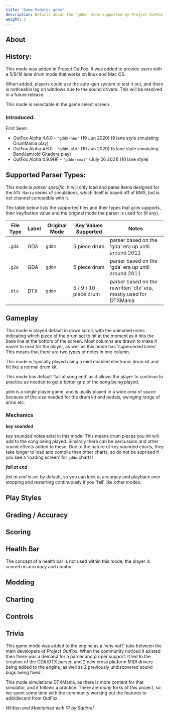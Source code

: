 ```yaml
---
title: "Game Module: gddm"
description: Details about the `gddm` mode supported by Project OutFox.
weight: 2
---
```



<!--
insert picture of gameplay 
-->

## About

## History:

This mode was added in Project OutFox. It was added to provide users with a 5/9/10 lane drum mode that works on linux and Mac OS.

When added, players could use the auto-gen system to test it out, and there is noticeable lag on windows due to the sound drivers. This will be resolved in a future release.

This mode is selectable in the game select screen.

### Introduced:

First Seen:
 * OutFox Alpha 4.6.0 - ``"gddm-new"`` (19 Jun 2020) (9 lane style simulating DrumMania play)
 * OutFox Alpha 4.6.0 - ``"gddm-old"`` (19 Jun 2020) (5 lane style simulating BandJam/old Gitadora play)
 * OutFox Alpha 4.9.9HF - ``"gddm-real"`` (July 26 2021) (10 lane style)

## Supported Parser Types:
This mode is _parser specific_. It will only load and parse items designed for the `DTX Mania` series of simulations, which itself is based off of BMS, but is not channel compatible with it.

The table below lists the supported files and their types that ``gddm`` supports, their key/button value and the original mode the parser is used for (if any).

File Type|Label|Original Mode|Key Values Supported|Notes 
------------|-------------|-------------|-------------|-------------|
 ``.gda`` | GDA | ``gddm`` | 5 piece drum | parser based on the 'gda' era up until around 2011
 ``.g2a`` | GDA | ``gddm`` | 5 piece drum | parser based on the 'gda' era up until around 2011
 ``.dtx`` | DTX | ``gddm`` | 5 / 9 / 10 piece drum | parser based on the rewritten 'dtx' era, mostly used for DTXMania


## Gameplay

This mode is played default in down scroll, with the animated notes indicating which piece of the drum set to hit at the moment as it hits the base line at the bottom of the screen. Most columns are drawn to make it easier to read for the player, as well as this mode has 'superceded lanes'. This means that there are two types of notes in one column.

This mode is typically played using a midi enabled electronic drum kit and hit like a normal drum kit.

This mode has default 'fail at song end' as it allows the player to continue to practice as needed to get a better grip of the song being played.

``gddm`` is a single player game, and is usally played in a wide area of space because of the size needed for the drum kit and pedals, swinging range of arms etc.

### Mechanics
**_key sounded_**

_key sounded_ notes exist in this mode! This means drum pieces you hit will add to the song being played. Similarly there can be percussion and other sound effects added to these. Due to the nature of key sounded charts, they take longer to load and compile than other charts, so do not be suprised if you see a 'loading screen' for ``gddm`` charts!

**_fail at end_**

_fail at end_ is set by default, so you can look at accuracy and playback over stopping and restarting continuously if you 'fail' like other modes.


## Play Styles

## Grading / Accuracy

## Scoring

## Health Bar

The concept of a health bar is not used within this mode, the player is scored on accuracy and combo.

## Modding

## Charting

## Controls

## Trivia

This game mode was added to the engine as a 'why not?' joke between the main developers of _Project OutFox_. When the community noticed it existed then there was a demand for a parser and proper support. It led to the creation of the GDA/DTX parser, and 2 new cross platform MIDI drivers being added to the engine, as well as 2 previously undiscovered sound bugs being fixed.

This mode simulations DTXMania, as there is more content for that simulator, and it follows a practice. There are _many_ forks of this project, so we spent some time with the community working out the features to add/discard from OutFox.

_Written and Maintained with ♡ by Squirrel_